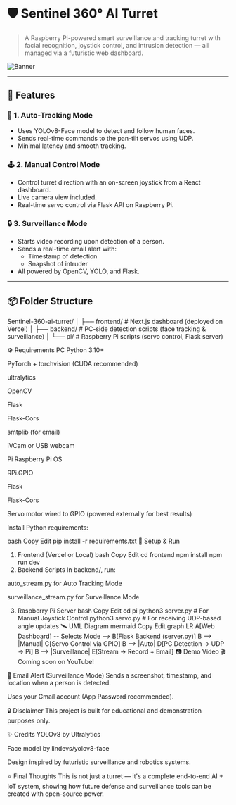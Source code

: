 # 🛡️ Sentinel 360° AI Turret

> A Raspberry Pi-powered smart surveillance and tracking turret with facial recognition, joystick control, and intrusion detection — all managed via a futuristic web dashboard.

![Banner](https://github.com/OsmanDeol/Sentinel-360-ai-turret/assets/banner-placeholder.jpg)

---

## 🚀 Features

### 🎯 1. Auto-Tracking Mode
- Uses YOLOv8-Face model to detect and follow human faces.
- Sends real-time commands to the pan-tilt servos using UDP.
- Minimal latency and smooth tracking.

### 🕹️ 2. Manual Control Mode
- Control turret direction with an on-screen joystick from a React dashboard.
- Live camera view included.
- Real-time servo control via Flask API on Raspberry Pi.

### 🔒 3. Surveillance Mode
- Starts video recording upon detection of a person.
- Sends a real-time email alert with:
  - Timestamp of detection
  - Snapshot of intruder
- All powered by OpenCV, YOLO, and Flask.

---

## 📦 Folder Structure
Sentinel-360-ai-turret/
│
├── frontend/        # Next.js dashboard (deployed on Vercel)
│
├── backend/         # PC-side detection scripts (face tracking & surveillance)
│
└── pi/              # Raspberry Pi scripts (servo control, Flask server)

⚙️ Requirements
PC
Python 3.10+

PyTorch + torchvision (CUDA recommended)

ultralytics

OpenCV

Flask

Flask-Cors

smtplib (for email)

iVCam or USB webcam

Pi
Raspberry Pi OS

RPi.GPIO

Flask

Flask-Cors

Servo motor wired to GPIO (powered externally for best results)

Install Python requirements:

bash
Copy
Edit
pip install -r requirements.txt
🚀 Setup & Run
1. Frontend (Vercel or Local)
bash
Copy
Edit
cd frontend
npm install
npm run dev
2. Backend Scripts
In backend/, run:

auto_stream.py for Auto Tracking Mode

surveillance_stream.py for Surveillance Mode

3. Raspberry Pi Server
bash
Copy
Edit
cd pi
python3 server.py   # For Manual Joystick Control
python3 servo.py    # For receiving UDP-based angle updates
🛰️ UML Diagram
mermaid
Copy
Edit
graph LR
A[Web Dashboard] -- Selects Mode --> B[Flask Backend (server.py)]
B --> |Manual| C[Servo Control via GPIO]
B --> |Auto| D[PC Detection → UDP → Pi]
B --> |Surveillance| E[Stream → Record + Email]
📷 Demo Video
🎬 Coming soon on YouTube!

💌 Email Alert (Surveillance Mode)
Sends a screenshot, timestamp, and location when a person is detected.

Uses your Gmail account (App Password recommended).

🔒 Disclaimer
This project is built for educational and demonstration purposes only.

✨ Credits
YOLOv8 by Ultralytics

Face model by lindevs/yolov8-face

Design inspired by futuristic surveillance and robotics systems.

⭐ Final Thoughts
This is not just a turret — it's a complete end-to-end AI + IoT system, showing how future defense and surveillance tools can be created with open-source power.
